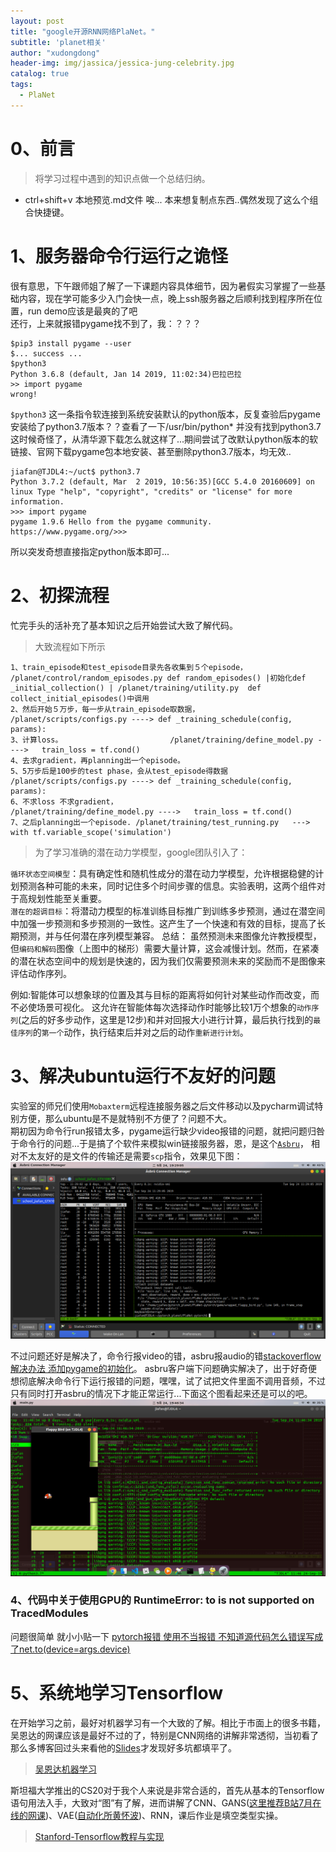 ```yaml
---
layout: post
title: "google开源RNN网络PlaNet。"
subtitle: 'planet相关'
author: "xudongdong"
header-img: img/jassica/jessica-jung-celebrity.jpg
catalog: true
tags:
  - PlaNet
---
```


# 0、前言
> 将学习过程中遇到的知识点做一个总结归纳。
- ctrl+shift+v 本地预览.md文件   唉... 本来想复制点东西..偶然发现了这么个组合快捷键。

# 1、服务器命令行运行之诡怪
很有意思，下午跟师姐了解了一下课题内容具体细节，因为暑假实习掌握了一些基础内容，现在学可能多少入门会快一点，晚上ssh服务器之后顺利找到程序所在位置，run demo应该是最爽的了吧<br>
还行，上来就报错pygame找不到了，我：？？？
```
$pip3 install pygame --user
$... success ...
$python3
Python 3.6.8 (default, Jan 14 2019, 11:02:34)巴拉巴拉
>> import pygame
wrong!
```
`$python3` 这一条指令软连接到系统安装默认的python版本，反复查验后pygame安装给了python3.7版本？？查看了一下/usr/bin/python* 并没有找到python3.7 这时候奇怪了，从清华源下载怎么就这样了...期间尝试了改默认python版本的软链接、官网下载pygame包本地安装、甚至删除python3.7版本，均无效..

```
jiafan@TJDL4:~/uct$ python3.7                                        Python 3.7.2 (default, Mar  2 2019, 10:56:35)[GCC 5.4.0 20160609] on linux Type "help", "copyright", "credits" or "license" for more information.    
>>> import pygame                                                    pygame 1.9.6 Hello from the pygame community. https://www.pygame.org/>>>                  
```
所以突发奇想直接指定python版本即可...  

# 2、初探流程
忙完手头的活补充了基本知识之后开始尝试大致了解代码。
> 大致流程如下所示
```
1、train_episode和test_episode目录先各收集到５个episode， /planet/control/random_episodes.py def random_episodes() |初始化def _initial_collection() | /planet/training/utility.py  def collect_initial_episodes()中调用
2、然后开始５万步，每一步从train_episode取数据，      	 /planet/scripts/configs.py ----> def _training_schedule(config, params):
3、计算loss。						 /planet/training/define_model.py ---->   train_loss = tf.cond()
4、去求gradient，再planning出一个episode。
5、5万步后是100步的test phase，会从test_episode得数据 	/planet/scripts/configs.py ----> def _training_schedule(config, params):
6、不求loss 不求gradient，                           	/planet/training/define_model.py ---->   train_loss = tf.cond()
7、之后planning出一个episode.	/planet/training/test_running.py   --->   with tf.variable_scope('simulation')
```

>为了学习准确的潜在动力学模型，google团队引入了：

`循环状态空间模型`：具有确定性和随机性成分的潜在动力学模型，允许根据稳健的计划预测各种可能的未来，同时记住多个时间步骤的信息。实验表明，这两个组件对于高规划性能至关重要。<br>
`潜在的超调目标`：将潜动力模型的标准训练目标推广到训练多步预测，通过在潜空间中加强一步预测和多步预测的一致性。这产生了一个快速和有效的目标，提高了长期预测，并与任何潜在序列模型兼容。
总结：
虽然预测未来图像允许教授模型，但`编码和解码`图像（上图中的梯形）需要大量计算，这会减慢计划。然而，在紧凑的潜在状态空间中的规划是快速的，因为我们仅需要预测未来的奖励而不是图像来评估动作序列。


例如:智能体可以想象球的位置及其与目标的距离将如何针对某些动作而改变，而不必使场景可视化。
这允许在智能体每次选择动作时能够比较1万个想象的`动作序列`(之后的好多步动作，这里是12步)和并对回报大小进行计算，最后执行找到的`最佳序列`的`第一个`动作，执行结束后并对之后的动作`重新进行计划`。

# 3、解决ubuntu运行不友好的问题
实验室的师兄们使用`Mobaxterm`远程连接服务器之后文件移动以及pycharm调试特别方便，那么ubuntu是不是就特别不方便了？问题不大。<br>
期初因为命令行run报错太多，pygame运行缺少video报错的问题，就把问题归咎于命令行的问题...于是搞了个软件来模拟win链接服务器，恩，是这个[`Asbru`](https://www.asbru-cm.net/)，  相对不太友好的是文件的传输还是需要`scp`指令，效果见下图：<br>
<img src="/img/190916post/asbru.png" >

不过问题还好是解决了，命令行报video的错，asbru报audio的错[stackoverflow解决办法 添加pygame的初始化](https://stackoverflow.com/questions/15933493/pygame-error-no-available-video-device/53623914)。
asbru客户端下问题确实解决了，出于好奇便想彻底解决命令行下运行报错的问题，嘿嘿，试了试把文件里面不调用音频，不过只有同时打开asbru的情况下才能正常运行...下面这个图看起来还是可以的吧。
<img src="/img/190916post/success.png" >

### 4、代码中关于使用GPU的 RuntimeError: to is not supported on TracedModules
问题很简单 就小小贴一下
[pytorch报错 使用不当报错 不知道源代码怎么错误写成了net.to(device=args.device)](https://discuss.pytorch.org/t/cannot-move-scriptmodule-to-gpu-with-to/35939)

# 5、系统地学习Tensorflow
在开始学习之前，最好对机器学习有一个大致的了解。相比于市面上的很多书籍，吴恩达的网课应该是最好不过的了，特别是CNN网络的讲解非常透彻，当初看了那么多博客回过头来看他的[Slides](https://docs.google.com/presentation/d/15E7NlyMkG8dAMa70i2OluprBDoz3UPyAk5ZpOiCkEqw/edit)才发现好多坑都填平了。
>[吴恩达机器学习](http://cs231n.github.io/)

斯坦福大学推出的CS20对于我个人来说是非常合适的，首先从基本的Tensorflow语句用法入手，大致对“图”有了解，进而讲解了CNN、GANS([这里推荐B站7月在线的网课](https://www.bilibili.com/video/av38768354/?spm_id_from=333.788.videocard.13))、VAE([自动化所黄怀波](https://www.bilibili.com/video/av37380954?from=search&seid=11989753959255513148))、RNN，课后作业是填空类型实操。
>[Stanford-Tensorflow教程与实现](http://web.stanford.edu/class/cs20si/syllabus.html)
